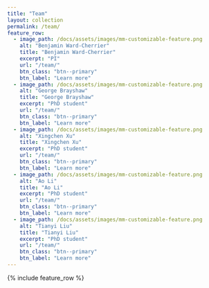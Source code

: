 ```yaml
---
title: "Team"
layout: collection
permalink: /team/
feature_row:
  - image_path: /docs/assets/images/mm-customizable-feature.png
    alt: "Benjamin Ward-Cherrier"
    title: "Benjamin Ward-Cherrier"
    excerpt: "PI"
    url: "/team/"
    btn_class: "btn--primary"
    btn_label: "Learn more"   
  - image_path: /docs/assets/images/mm-customizable-feature.png
    alt: "George Brayshaw"
    title: "George Brayshaw"
    excerpt: "PhD student"
    url: "/team/"
    btn_class: "btn--primary"
    btn_label: "Learn more"
  - image_path: /docs/assets/images/mm-customizable-feature.png
    alt: "Xingchen Xu"
    title: "Xingchen Xu"
    excerpt: "PhD student"
    url: "/team/"
    btn_class: "btn--primary"
    btn_label: "Learn more"
  - image_path: /docs/assets/images/mm-customizable-feature.png
    alt: "Ao Li"
    title: "Ao Li"
    excerpt: "PhD student"
    url: "/team/"
    btn_class: "btn--primary"
    btn_label: "Learn more"      
  - image_path: /docs/assets/images/mm-customizable-feature.png
    alt: "Tianyi Liu"
    title: "Tianyi Liu"
    excerpt: "PhD student"
    url: "/team/"
    btn_class: "btn--primary"
    btn_label: "Learn more"       
---
```



{% include feature_row %}



